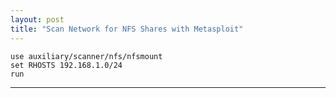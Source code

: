 ```yaml
---
layout: post
title: "Scan Network for NFS Shares with Metasploit"
---
```


```
use auxiliary/scanner/nfs/nfsmount
set RHOSTS 192.168.1.0/24
run
```

---
